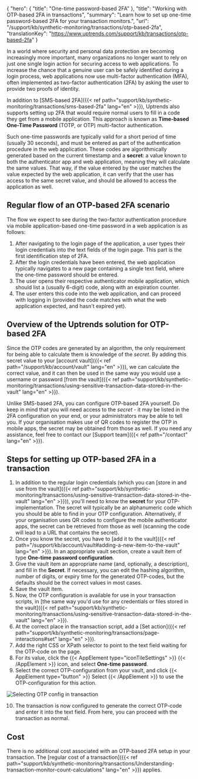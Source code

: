 {
  "hero": {
    "title": "One-time password-based 2FA"
  },
  "title": "Working with OTP-based 2FA in transactions",
  "summary": "Learn how to set up one-time password-based 2FA for your transaction monitors.",
  "url": "/support/kb/synthetic-monitoring/transactions/otp-based-2fa",
  "translationKey": "https://www.uptrends.com/support/kb/transactions/otp-based-2fa"
}

In a world where security and personal data protection are becoming increasingly more important, many organizations no longer want to rely on just one single login action for securing access to web applications. To increase the chance that a genuine user can be safely identified during a login process, web applications now use multi-factor authentication (MFA), often implemented as two-factor authentication (2FA) by asking the user to provide two proofs of identity.

In addition to [SMS-based 2FA]({{< ref path="support/kb/synthetic-monitoring/transactions/sms-based-2fa" lang="en" >}}), Uptrends also supports setting up 2FA that would require normal users to fill in a code they get from a mobile application. This approach is known as **Time-based One-Time Password** (TOTP, or OTP) multi-factor authentication.

Such one-time passwords are typically valid for a short period of time (usually 30 seconds), and must be entered as part of the authentication procedure in the web application. These codes are algorithmically generated based on the current timestamp and a **secret**: a value known to both the authenticator app and web application, meaning they will calculate the same values. That way, if the value entered by the user matches the value expected by the web application, it can verify that the user has access to the same secret value, and should be allowed to access the application as well. 

## Regular flow of an OTP-based 2FA scenario

The flow we expect to see during the two-factor authentication procedure via mobile application-based one-time password in a web application is as follows:

1. After navigating to the login page of the application, a user types their login credentials into the text fields of the login page. This part is the first identification step of 2FA.
2. After the login credentials have been entered, the web application typically navigates to a new page containing a single text field, where the one-time password should be entered. 
3. The user opens their respective authenticator mobile application, which should list a (usually 6-digit) code, along with an expiration counter. 
4. The user enters this code into the web application, and can proceed with logging in (provided the code matches with what the web application expected, and hasn't expired yet).

## Overview of the Uptrends solution for OTP-based 2FA

Since the OTP codes are generated by an algorithm, the only requirement for being able to calculate them is knowledge of the *secret*. By adding this secret value to your [account vault]({{< ref path="/support/kb/account/vault" lang="en" >}}), we can calculate the correct value, and it can then be used in the same way you would use a username or password [from the vault]({{< ref path="support/kb/synthetic-monitoring/transactions/using-sensitive-transaction-data-stored-in-the-vault" lang="en" >}}).

Unlike SMS-based 2FA, you can configure OTP-based 2FA yourself. Do keep in mind that you will need access to the *secret* - it may be listed in the 2FA configuration on your end, or your administrators may be able to tell you. If your organisation makes use of QR codes to register the OTP in mobile apps, the secret may be obtained from those as well. If you need any assistance, feel free to contact our [Support team]({{< ref path="/contact" lang="en" >}}).

## Steps for setting up OTP-based 2FA in a transaction

1. In addition to the regular login credentials (which you can [store in and use from the vault]({{< ref path="support/kb/synthetic-monitoring/transactions/using-sensitive-transaction-data-stored-in-the-vault" lang="en" >}})), you'll need to know the **secret** for your OTP-implementation. The secret will typically be an alphanumeric code which you should be able to find in your OTP configuration. Alternatively, if your organisation uses QR codes to configure the mobile authenticator apps, the secret can be retrieved from those as well (scanning the code will lead to a URL that contains the secret). 
2. Once you know the secret, you have to [add it to the vault]({{< ref path="/support/kb/account/vault#adding-a-new-item-to-the-vault" lang="en" >}}). In an appropriate vault section, create a vault item of type **One-time password configuration**. 
3. Give the vault item an appropriate name (and, optionally, a description), and fill in the **Secret**. If necessary, you can edit the hashing algorithm, number of digits, or expiry time for the generated OTP-codes, but the defaults should be the correct values in most cases.
4. Save the vault item.
5. Now, the OTP configuration is available for use in your transaction scripts, in [the same way you'd use for any credentials or files stored in the vault]({{< ref path="support/kb/synthetic-monitoring/transactions/using-sensitive-transaction-data-stored-in-the-vault" lang="en" >}}).
6. At the correct place in the transaction script, add a [Set action]({{< ref path="support/kb/synthetic-monitoring/transactions/page-interactions#set" lang="en" >}}).
7. Add the right CSS or XPath selector to point to the text field waiting for the OTP-code on the page. 
8. For its value, click the {{< AppElement type="iconTileSettings" >}}  {{< /AppElement >}} icon, and select **One-time password**.
9. Select the correct OTP-configuration from your vault, and click {{< AppElement type="button" >}} Select {{< /AppElement >}} to use the OTP-configuration for this action.

![Selecting OTP config in transaction](/img/content/scr-otp-selection-transaction-nm.min.png)

10. The transaction is now configured to generate the correct OTP-code and enter it into the text field. From here, you can proceed with the transaction as normal. 

## Cost

There is no additional cost associated with an OTP-based 2FA setup in your transaction. The [regular cost of a transaction]({{< ref path="support/kb/synthetic-monitoring/transactions/Understanding-transaction-monitor-count-calculations" lang="en" >}}) applies.
